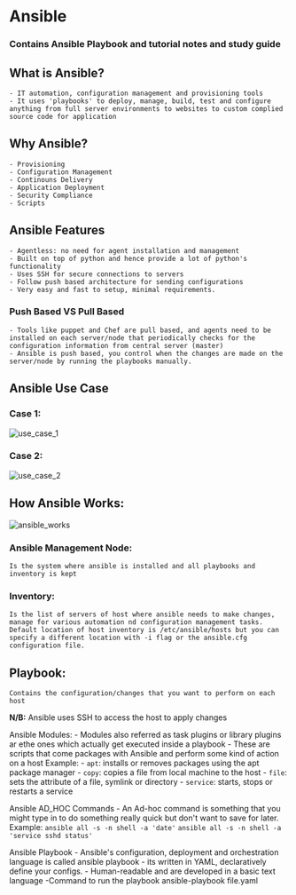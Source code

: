 # Ansible
### Contains Ansible Playbook and tutorial notes and study guide

## What is Ansible?
    - IT automation, configuration management and provisioning tools
    - It uses 'playbooks' to deploy, manage, build, test and configure anything from full server environments to websites to custom complied source code for application

## Why Ansible?
    - Provisioning
    - Configuration Management
    - Continouns Delivery
    - Application Deployment
    - Security Compliance
    - Scripts

## Ansible Features
    - Agentless: no need for agent installation and management
    - Built on top of python and hence provide a lot of python's functionality
    - Uses SSH for secure connections to servers
    - Follow push based architecture for sending configurations
    - Very easy and fast to setup, minimal requirements.

### Push Based VS Pull Based
    - Tools like puppet and Chef are pull based, and agents need to be installed on each server/node that periodically checks for the configuration information from central server (master)
    - Ansible is push based, you control when the changes are made on the server/node by running the playbooks manually.

## Ansible Use Case

### Case 1:

![use_case_1](https://user-images.githubusercontent.com/101114171/215788946-0f54ea7f-3a8f-44e8-9802-c65323222461.png)
 
### Case 2:

![use_case_2](https://user-images.githubusercontent.com/101114171/215789024-5c27f4c8-3580-48ec-80c9-1cf5f42d6cf5.png)

## How Ansible Works:

![ansible_works](https://user-images.githubusercontent.com/101114171/215789104-a01748fa-cd69-4d4b-9b31-3d641c706dd3.jpg)
 
### Ansible Management Node:
    Is the system where ansible is installed and all playbooks and inventory is kept

### Inventory:
    Is the list of servers of host where ansible needs to make changes, manage for various automation nd configuration management tasks.
    Default location of host inventory is /etc/ansible/hosts but you can specify a different location with -i flag or the ansible.cfg configuration file.

## Playbook:
    Contains the configuration/changes that you want to perform on each host

**N/B:** Ansible uses SSH to access the host to apply changes

Ansible Modules:
    - Modules also referred as task plugins or library plugins ar ethe ones which actually get executed inside a playbook
    - These are scripts that come packages with Ansible and perform some kind of action on a host
    Example:
        - `apt`: installs or removes packages using the apt package manager
        - `copy`: copies a file from local machine to the host
        - `file`: sets the attribute of a file, symlink or directory
        - `service`: starts, stops or restarts a service

Ansible AD_HOC Commands
    - An Ad-hoc command is something that you might type in to do something really quick but don't want to save for later.
    Example:
        ```
        ansible all -s -n shell -a 'date'
        ```
        ```
        ansible all -s -n shell -a 'service sshd status'
        ```

Ansible Playbook
    - Ansible's configuration, deployment and orchestration language is called ansible playbook
    - its written in YAML, declaratively define your configs. 
    - Human-readable and are developed in a basic text language
    -Command to run the playbook
        ansible-playbook file.yaml



